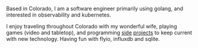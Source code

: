 
Based in Colorado, I am a software engineer primarily using golang, and interested in observability and kubernetes.

I enjoy traveling throughout Colorado with my wonderful wife, playing games (video and tabletop), and programming [side](https://arcadium.dev) [projects](https://github.com/arcadium-dev) to keep current with new technology. Having fun with flyio, influxdb and sqlite.

<!--
**icahoon/icahoon** is a ✨ _special_ ✨ repository because its `README.md` (this file) appears on your GitHub profile.

Here are some ideas to get you started:

- 🔭 I’m currently working on ...
- 🌱 I’m currently learning ...
- 👯 I’m looking to collaborate on ...
- 🤔 I’m looking for help with ...
- 💬 Ask me about ...
- 📫 How to reach me: ...
- 😄 Pronouns: ...
- ⚡ Fun fact: ...
-->
